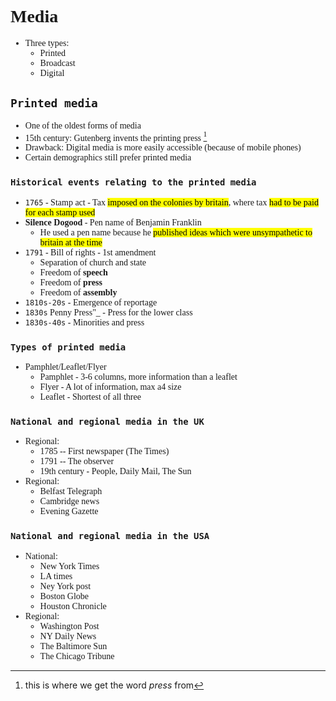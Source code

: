 <span style="font-family:'cascadia code'">

# Media
- Three types:
    - Printed
    - Broadcast
    - Digital

<mark></mark>

## `Printed media`
- One of the oldest forms of  media
- 15th century: Gutenberg invents the printing press [^1]
- Drawback: Digital media is more easily accessible (because of mobile phones)
- Certain demographics still prefer printed media
### `Historical events relating to the printed media`
- `1765` - Stamp act - Tax <mark>imposed on the colonies by britain</mark>, where tax <mark>had to be paid for each stamp used</mark>
- **Silence Dogood** - Pen name of Benjamin Franklin
    - He used a pen name because he <mark>published ideas which were unsympathetic to britain at the time</mark>
- `1791` - Bill of rights - 1st amendment
    - Separation of church and state
    - Freedom of **speech**
    - Freedom of **press**
    - Freedom of **assembly**
- `1810s-20s` - Emergence of reportage
- `1830s` Penny Press"_ - Press for the lower class
- `1830s-40s` - Minorities and press

### `Types of printed media`
- Pamphlet/Leaflet/Flyer
    - Pamphlet - 3-6 columns, more information than a leaflet
    - Flyer - A lot of information, max a4 size
    - Leaflet - Shortest of all three

### `National and regional media in the UK`
- Regional:
    - 1785 -- First newspaper (The Times)
    - 1791 -- The observer
    - 19th century - People, Daily Mail, The Sun
- Regional:
    - Belfast Telegraph
    - Cambridge news
    - Evening Gazette

### `National and regional media in the USA`
- National:
    - New York Times
    - LA times
    - Ney York post
    - Boston Globe
    - Houston Chronicle
- Regional:
    - Washington Post
    - NY Daily News
    - The Baltimore Sun
    - The Chicago Tribune
[^1]:this is where we get the word _press_ from

</span>
